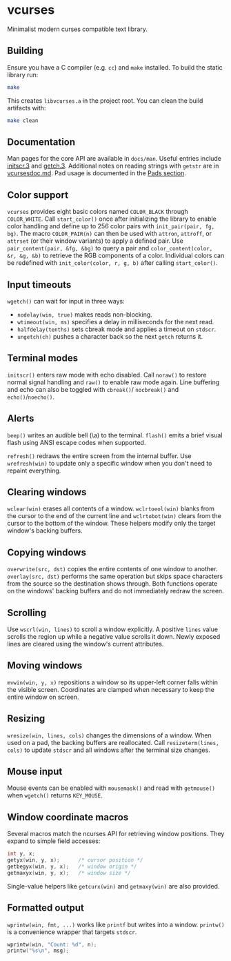 # vcurses

Minimalist modern curses compatible text library.

## Building

Ensure you have a C compiler (e.g. `cc`) and `make` installed. To build the
static library run:

```sh
make
```

This creates `libvcurses.a` in the project root. You can clean the build
artifacts with:

```sh
make clean
```

## Documentation

Man pages for the core API are available in `docs/man`. Useful entries
include [initscr.3](docs/man/initscr.3) and [getch.3](docs/man/getch.3).
Additional notes on reading strings with `getstr` are in
[vcursesdoc.md](vcursesdoc.md).
Pad usage is documented in the [Pads section](vcursesdoc.md#pads).

## Color support

`vcurses` provides eight basic colors named `COLOR_BLACK` through
`COLOR_WHITE`. Call `start_color()` once after initializing the library to
enable color handling and define up to 256 color pairs with
`init_pair(pair, fg, bg)`. The macro `COLOR_PAIR(n)` can then be used with
`attron`, `attroff`, or `attrset` (or their window variants) to apply a
defined pair. Use `pair_content(pair, &fg, &bg)` to query a pair and
`color_content(color, &r, &g, &b)` to retrieve the RGB components of a
color. Individual colors can be redefined with `init_color(color, r, g, b)`
after calling `start_color()`.

## Input timeouts

`wgetch()` can wait for input in three ways:

- `nodelay(win, true)` makes reads non-blocking.
- `wtimeout(win, ms)` specifies a delay in milliseconds for the next read.
- `halfdelay(tenths)` sets cbreak mode and applies a timeout on `stdscr`.
- `ungetch(ch)` pushes a character back so the next `getch` returns it.

## Terminal modes

`initscr()` enters raw mode with echo disabled. Call `noraw()` to
restore normal signal handling and `raw()` to enable raw mode again.
Line buffering and echo can also be toggled with `cbreak()`/
`nocbreak()` and `echo()`/`noecho()`.

## Alerts

`beep()` writes an audible bell (\a) to the terminal. `flash()` emits a brief
visual flash using ANSI escape codes when supported.

`refresh()` redraws the entire screen from the internal buffer. Use
`wrefresh(win)` to update only a specific window when you don't need to
repaint everything.

## Clearing windows

`wclear(win)` erases all contents of a window. `wclrtoeol(win)` blanks
from the cursor to the end of the current line and `wclrtobot(win)` clears
from the cursor to the bottom of the window. These helpers modify only the
target window's backing buffers.

## Copying windows

`overwrite(src, dst)` copies the entire contents of one window to another.
`overlay(src, dst)` performs the same operation but skips space characters
from the source so the destination shows through. Both functions operate
on the windows' backing buffers and do not immediately redraw the screen.

## Scrolling

Use `wscrl(win, lines)` to scroll a window explicitly. A positive `lines`
value scrolls the region up while a negative value scrolls it down. Newly
exposed lines are cleared using the window's current attributes.

## Moving windows

`mvwin(win, y, x)` repositions a window so its upper-left corner falls within
the visible screen. Coordinates are clamped when necessary to keep the entire
window on screen.

## Resizing

`wresize(win, lines, cols)` changes the dimensions of a window. When used on a
pad, the backing buffers are reallocated. Call `resizeterm(lines, cols)` to
update `stdscr` and all windows after the terminal size changes.

## Mouse input

Mouse events can be enabled with `mousemask()` and read with `getmouse()` when
`wgetch()` returns `KEY_MOUSE`.

## Window coordinate macros

Several macros match the ncurses API for retrieving window positions. They
expand to simple field accesses:

```c
int y, x;
getyx(win, y, x);      /* cursor position */
getbegyx(win, y, x);   /* window origin */
getmaxyx(win, y, x);   /* window size */
```

Single-value helpers like `getcurx(win)` and `getmaxy(win)` are also provided.

## Formatted output

`wprintw(win, fmt, ...)` works like `printf` but writes into a window.
`printw()` is a convenience wrapper that targets `stdscr`.

```c
wprintw(win, "Count: %d", n);
printw("%s\n", msg);
```

